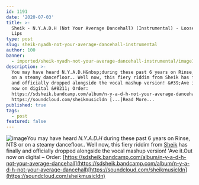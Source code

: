 ```yaml
---
id: 1191
date: '2020-07-03'
title: >-
  Sheik - N​.​Y​.​A​.​D​.​H (Not Your Average Dancehall) (Instrumental) - Loose
  Lips
type: post
slug: sheik-nyadh-not-your-average-dancehall-instrumental
author: 100
banner:
  - imported/sheik-nyadh-not-your-average-dancehall-instrumental/image1191.jpeg
description: >-
  You may have heard N.Y.A.D.H&nbsp;during these past 6 years on Rinse, NTS or
  on a steamy dancefloor.. Well now, this fiery riddim from Sheik has finally
  and officially dropped alongside the vocal mashup version! &#39;Ave it. Out
  now on digital &#8211; Order:
  https://sdsheik.bandcamp.com/album/n-y-a-d-h-not-your-average-dancehall
  https://soundcloud.com/sheikmusicldn [...]Read More...
published: true
tags:
  - post
featured: false
---
```

![image](../imported/sheik-nyadh-not-your-average-dancehall-instrumental/image1191.jpeg)You may have heard _N.Y.A.D.H_ during these past 6 years on Rinse, NTS or on a steamy dancefloor.. Well now, this fiery riddim from [Sheik](https://sdsheik.bandcamp.com/) has finally and officially dropped alongside the vocal mashup version! 'Ave it.Out now on digital – Order: [](https://sdsheik.bandcamp.com/album/n-y-a-d-h-not-your-average-dancehall)[https://sdsheik.bandcamp.com/album/n-y-a-d-h-not-your-average-dancehall](https://sdsheik.bandcamp.com/album/n-y-a-d-h-not-your-average-dancehall)[https://soundcloud.com/sheikmusicldn](https://soundcloud.com/sheikmusicldn)